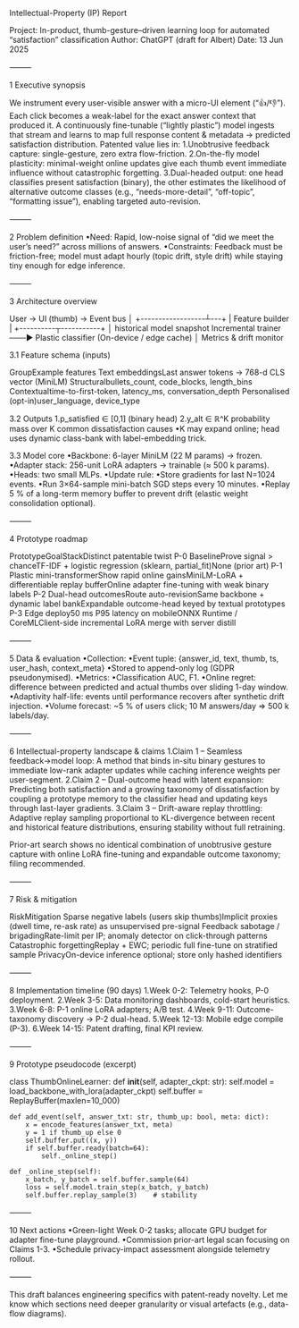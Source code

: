 Intellectual-Property (IP) Report

Project: In-product, thumb-gesture–driven learning loop for automated “satisfaction” classification
Author: ChatGPT (draft for Albert)
Date: 13 Jun 2025

⸻

1  Executive synopsis

We instrument every user-visible answer with a micro-UI element (“👍/👎”).
Each click becomes a weak-label for the exact answer context that produced it.
A continuously fine-tunable (“lightly plastic”) model ingests that stream and learns to map full response content & metadata → predicted satisfaction distribution.
Patented value lies in:
1.Unobtrusive feedback capture: single-gesture, zero extra flow-friction.
2.On-the-fly model plasticity: minimal-weight online updates give each thumb event immediate influence without catastrophic forgetting.
3.Dual-headed output: one head classifies present satisfaction (binary), the other estimates the likelihood of alternative outcome classes (e.g., “needs-more-detail”, “off-topic”, “formatting issue”), enabling targeted auto-revision.

⸻

2  Problem definition
•Need: Rapid, low-noise signal of “did we meet the user’s need?” across millions of answers.
•Constraints: Feedback must be friction-free; model must adapt hourly (topic drift, style drift) while staying tiny enough for edge inference.

⸻

3  Architecture overview

User → UI (thumb) → Event bus
                         │
      +------------------┴---+
      |      Feature builder |
      +----------┬-----------+
                 │            historical model snapshot
          Incremental trainer ───► Plastic classifier (On-device / edge cache)
                 │
        Metrics & drift monitor

3.1 Feature schema (inputs)

GroupExample features
Text embeddingsLast answer tokens → 768-d CLS vector (MiniLM)
Structuralbullets_count, code_blocks, length_bins
Contextualtime-to-first-token, latency_ms, conversation_depth
Personalised (opt-in)user_language, device_type

3.2 Outputs
1.p_satisfied ∈ [0,1] (binary head)
2.y_alt ∈ ℝ^K probability mass over K common dissatisfaction causes
•K may expand online; head uses dynamic class-bank with label-embedding trick.

3.3 Model core
•Backbone: 6-layer MiniLM (22 M params) → frozen.
•Adapter stack: 256-unit LoRA adapters → trainable (≈ 500 k params).
•Heads: two small MLPs.
•Update rule:
•Store gradients for last N=1024 events.
•Run 3×64-sample mini-batch SGD steps every 10 minutes.
•Replay 5 % of a long-term memory buffer to prevent drift (elastic weight consolidation optional).

⸻

4  Prototype roadmap

PrototypeGoalStackDistinct patentable twist
P-0 BaselineProve signal > chanceTF-IDF + logistic regression (sklearn, partial_fit)None (prior art)
P-1 Plastic mini-transformerShow rapid online gainsMiniLM-LoRA + differentiable replay bufferOnline adapter fine-tuning with weak binary labels
P-2 Dual-head outcomesRoute auto-revisionSame backbone + dynamic label bankExpandable outcome-head keyed by textual prototypes
P-3 Edge deploy50 ms P95 latency on mobileONNX Runtime / CoreMLClient-side incremental LoRA merge with server distill

⸻

5  Data & evaluation
•Collection:
•Event tuple: {answer_id, text, thumb, ts, user_hash, context_meta}
•Stored to append-only log (GDPR pseudonymised).
•Metrics:
•Classification AUC, F1.
•Online regret: difference between predicted and actual thumbs over sliding 1-day window.
•Adaptivity half-life: events until performance recovers after synthetic drift injection.
•Volume forecast: ~5 % of users click; 10 M answers/day ⇒ 500 k labels/day.

⸻

6  Intellectual-property landscape & claims
1.Claim 1 – Seamless feedback→model loop:
A method that binds in-situ binary gestures to immediate low-rank adapter updates while caching inference weights per user-segment.
2.Claim 2 – Dual-outcome head with latent expansion:
Predicting both satisfaction and a growing taxonomy of dissatisfaction by coupling a prototype memory to the classifier head and updating keys through last-layer gradients.
3.Claim 3 – Drift-aware replay throttling:
Adaptive replay sampling proportional to KL-divergence between recent and historical feature distributions, ensuring stability without full retraining.

Prior-art search shows no identical combination of unobtrusive gesture capture with online LoRA fine-tuning and expandable outcome taxonomy; filing recommended.

⸻

7  Risk & mitigation

RiskMitigation
Sparse negative labels (users skip thumbs)Implicit proxies (dwell time, re-ask rate) as unsupervised pre-signal
Feedback sabotage / brigadingRate-limit per IP; anomaly detector on click-through patterns
Catastrophic forgettingReplay + EWC; periodic full fine-tune on stratified sample
PrivacyOn-device inference optional; store only hashed identifiers

⸻

8  Implementation timeline (90 days)
1.Week 0-2: Telemetry hooks, P-0 deployment.
2.Week 3-5: Data monitoring dashboards, cold-start heuristics.
3.Week 6-8: P-1 online LoRA adapters; A/B test.
4.Week 9-11: Outcome-taxonomy discovery → P-2 dual-head.
5.Week 12-13: Mobile edge compile (P-3).
6.Week 14-15: Patent drafting, final KPI review.

⸻

9  Prototype pseudocode (excerpt)

class ThumbOnlineLearner:
    def __init__(self, adapter_ckpt: str):
        self.model = load_backbone_with_lora(adapter_ckpt)
        self.buffer = ReplayBuffer(maxlen=10_000)

    def add_event(self, answer_txt: str, thumb_up: bool, meta: dict):
        x = encode_features(answer_txt, meta)
        y = 1 if thumb_up else 0
        self.buffer.put((x, y))
        if self.buffer.ready(batch=64):
            self._online_step()

    def _online_step(self):
        x_batch, y_batch = self.buffer.sample(64)
        loss = self.model.train_step(x_batch, y_batch)
        self.buffer.replay_sample(3)    # stability

⸻

10  Next actions
•Green-light Week 0-2 tasks; allocate GPU budget for adapter fine-tune playground.
•Commission prior-art legal scan focusing on Claims 1-3.
•Schedule privacy-impact assessment alongside telemetry rollout.

⸻

This draft balances engineering specifics with patent-ready novelty. Let me know which sections need deeper granularity or visual artefacts (e.g., data-flow diagrams).
